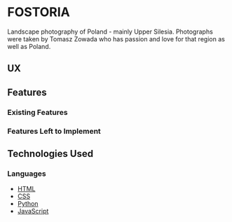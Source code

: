 # FOSTORIA

Landscape photography of Poland - mainly Upper Silesia. Photographs were taken by Tomasz Zowada who has passion and love for that region as well as Poland.

## UX

## Features

### Existing Features

### Features Left to Implement

## Technologies Used

### Languages 

- [HTML](https://www.w3schools.com/html/)
- [CSS](https://www.w3schools.com/css/)
- [Python](https://www.w3schools.com/python/)
- [JavaScript](https://www.w3schools.com/js/)
